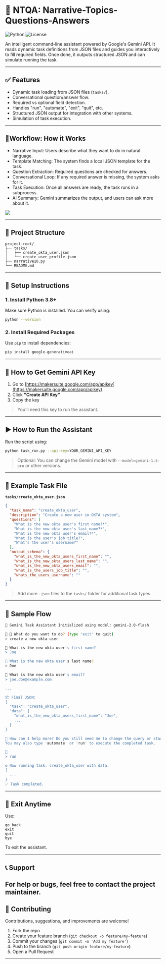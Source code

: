 # 🧠 NTQA: Narrative-Topics-Questions-Answers

![Python](https://img.shields.io/badge/python-3.8%2B-blue)
![License](https://img.shields.io/badge/license-MIT-green)

An intelligent command-line assistant powered by Google's Gemini API. It reads dynamic task definitions from JSON files and guides you interactively to fill required fields. Once done, it outputs structured JSON and can simulate running the task.

---

## ✅ Features

- Dynamic task loading from JSON files (`tasks/`).
- Conversational question/answer flow.
- Required vs optional field detection.
- Handles "run", "automate", "exit", "quit", etc.
- Structured JSON output for integration with other systems.
- Simulation of task execution.

---
## 📌Workflow: How it Works
- Narrative Input: Users describe what they want to do in natural language.
- Template Matching: The system finds a local JSON template for the task.
- Question Extraction: Required questions are checked for answers.
- Conversational Loop: If any required answer is missing, the system asks for it.
- Task Execution: Once all answers are ready, the task runs in a subprocess.
- AI Summary: Gemini summarizes the output, and users can ask more about it.

<img src="./images/NTQA_Workflow.png">

---
## 📁 Project Structure

```
project-root/
├── tasks/
│   ├── create_okta_user.json
│   └── create_user_profile.json
├── narrative10.py
└── README.md
```

---

## 🔧 Setup Instructions

### 1. **Install Python 3.8+**

Make sure Python is installed. You can verify using:

```bash
python --version
```

### 2. **Install Required Packages**

Use `pip` to install dependencies:

```bash
pip install google-generativeai
```

---

## 🔐 How to Get Gemini API Key

1. Go to [https://makersuite.google.com/app/apikey](https://makersuite.google.com/app/apikey)
2. Click **"Create API Key"**
3. Copy the key

> You’ll need this key to run the assistant.

---

## ▶️ How to Run the Assistant

Run the script using:

```bash
python task_run.py --api-key=YOUR_GEMINI_API_KEY
```

> Optional: You can change the Gemini model with `--model=gemini-1.5-pro` or other versions.

---

## 💼 Example Task File

**`tasks/create_okta_user.json`**

```json
{
  "task_name": "create_okta_user",
  "description": "Create a new user in OKTA system",
  "questions": [
    "What is the new okta user's first name?*",
    "What is the new okta user's last name?*",
    "What is the new okta user's email?*",
    "What is the user's job title?",
    "What's the user's username?"
  ],
  "output_schema": {
    "what_is_the_new_okta_users_first_name": "",
    "what_is_the_new_okta_users_last_name": "",
    "what_is_the_new_okta_users_email": "",
    "what_is_the_users_job_title": "",
    "whats_the_users_username": ""
  }
}
```

> Add more `.json` files to the `tasks/` folder for additional task types.

---

## 🧪 Sample Flow

```bash
🤖 Gemini Task Assistant Initialized using model: gemini-2.0-flash

📝 🧠 What do you want to do? (type 'exit' to quit)
> create a new okta user

📝 What is the new okta user's first name?
> Joe

📝 What is the new okta user's last name?
> Doe

📝 What is the new okta user's email?
> joe.doe@example.com

...

📦 Final JSON:
{
  "task": "create_okta_user",
  "data": {
    "what_is_the_new_okta_users_first_name": "Joe",
    ...
  }
}

💬 How can I help more? Do you still need me to change the query or start a new one?
You may also type 'automate' or 'run' to execute the completed task.

📝
> run

⚙️ Now running task: create_okta_user with data:
{
  ...
}
✅ Task completed.
```

---

## 🛑 Exit Anytime

Use:
```
go back
exit
quit
bye
```

To exit the assistant.

---

## 📞 Support

For help or bugs, feel free to contact the project maintainer.
---

## 🤝 Contributing

Contributions, suggestions, and improvements are welcome!

1. Fork the repo
2. Create your feature branch (`git checkout -b feature/my-feature`)
3. Commit your changes (`git commit -m 'Add my feature'`)
4. Push to the branch (`git push origin feature/my-feature`)
5. Open a Pull Request

---
